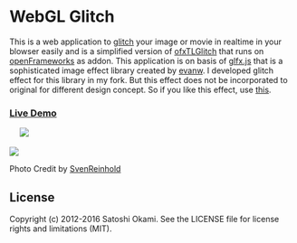 WebGL Glitch
============

This is a web application to [glitch](http://en.wikipedia.org/wiki/Glitch) your image or movie 
in realtime in your blowser easily and is a simplified version of [ofxTLGlitch](https://github.com/after12am/ofxTLGlitch) 
that runs on [openFrameworks](http://www.openframeworks.cc/) as addon. This application 
is on basis of [glfx.js](http://evanw.github.io/glfx.js/) that is a sophisticated image effect library 
created by [evanw](https://github.com/evanw). I developed glitch effect for this library 
in my fork. But this effect does not be incorporated to original 
for different design concept. So if you like this effect, use [this](http://after12am.github.io/glfx.js/glfx.js).


### [Live Demo](http://after12am.github.com/WebGLGlitch/)
　
<img src="https://raw.github.com/after12am/WebGLGlitch/master/assets/image1.jpg"/>

<img src="https://raw.github.com/after12am/WebGLGlitch/master/assets/image2.jpg"/>

Photo Credit by [SvenReinhold](http://www.flickr.com/photos/svenreinhold/6911691814/in/photostream)

## License

Copyright (c) 2012-2016 Satoshi Okami. See the LICENSE file for license rights and limitations (MIT).
